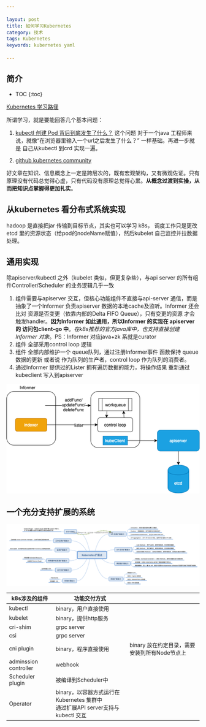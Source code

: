 ```yaml
---

layout: post
title: 如何学习Kubernetes
category: 技术
tags: Kubernetes
keywords: kubernetes yaml

---
```


## 简介

* TOC
{:toc}

[Kubernetes 学习路径](https://www.infoq.cn/article/9DTX*1i1Z8hsxkdrPmhk)

所谓学习，就是要能回答几个基本问题：

1. [kubectl 创建 Pod 背后到底发生了什么？](https://mp.weixin.qq.com/s/ctdvbasKE-vpLRxDJjwVMw) 这个问题 对于一个java 工程师来说，就像“在浏览器里输入一个url之后发生了什么？” 一样基础。再进一步就是 自己从kubectl 到crd 实现一遍。

2. [github kubernetes community](https://github.com/kubernetes/community/tree/8decfe42b8cc1e027da290c4e98fa75b3e98e2cc/contributors/devel)

好文章在知识、信息概念上一定是跨层次的，既有宏观架构，又有微观佐证。只有原理没有代码总觉得心虚，只有代码没有原理总觉得心累。**从概念过渡到实操，从而把知识点掌握得更加扎实**。

## 从kubernetes 看分布式系统实现

hadoop 是直接把jar 传输到目标节点，其实也可以学习 k8s， 调度工作只是更改etcd 里的资源状态（给pod的nodeName赋值），然后kubelet 自己监控并拉数据处理。


## 通用实现

除apiserver/kubectl 之外（kubelet 类似，但更复杂些），与api server 的所有组件Controller/Scheduler 的业务逻辑几乎一致

1. 组件需要与apiserver 交互，但核心功能组件不直接与api-server 通信，而是抽象了一个Informer 负责apiserver 数据的本地cache及监听。Informer 还会比对 资源是否变更（依靠内部的Delta FIFO Queue），只有变更的资源 才会触发handler。**因为Informer 如此通用，所以Informer 的实现在 apiserver 的 访问包client-go 中**。*在k8s推荐的官方java库中，也支持直接创建Informer 对象*。PS：Informer 对应java+zk 系就是curator
2. 组件 全部采用control loop 逻辑
3. 组件 全部内部维护一个 queue队列，通过注册Informer事件 函数保持 queue数据的更新 或者说 作为队列的生产者，control loop 作为队列的消费者。
4. 通过Informer 提供过的Lister 拥有遍历数据的能力，将操作结果 重新通过kubeclient 写入到apiserver 

![](/public/upload/kubernetes/component_overview.png)

## 一个充分支持扩展的系统

![](/public/upload/kubernetes/kubernetes_extension.png)

|k8s涉及的组件|功能交付方式||
|---|---|---|
|kubectl|binary，用户直接使用|
|kubelet|binary，提供http服务|
|cri-shim|grpc server|
|csi|grpc server|
|cni plugin|binary，程序直接使用|binary 放在约定目录，需要安装到所有Node节点上|
|adminssion controller|webhook|
|Scheduler plugin|被编译到Scheduler中|
|Operator|binary，以容器方式运行在Kubernetes 集群中<br>通过扩展API server支持与kubectl 交互|


